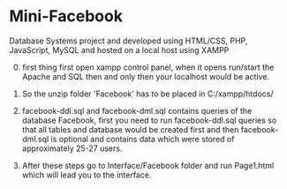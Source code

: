 # Mini-Facebook
Database Systems project and developed using HTML/CSS, PHP, JavaScript, MySQL and hosted on a local host using XAMPP

0. first thing first open xampp control panel, when it opens run/start the Apache and SQL then and only then your localhost would be active.
1. So the unzip folder 'Facebook' has to be placed in C:/xampp/htdocs/
2. facebook-ddl.sql and facebook-dml.sql contains queries of the database Facebook, first you need to run facebook-ddl.sql queries so that all tables and database would be created first and then facebook-dml.sql is optional and contains data which were stored of approximately 25-27 users. 

3. After these steps go to Interface/Facebook folder and run Page1.html which will lead you to the interface. 
